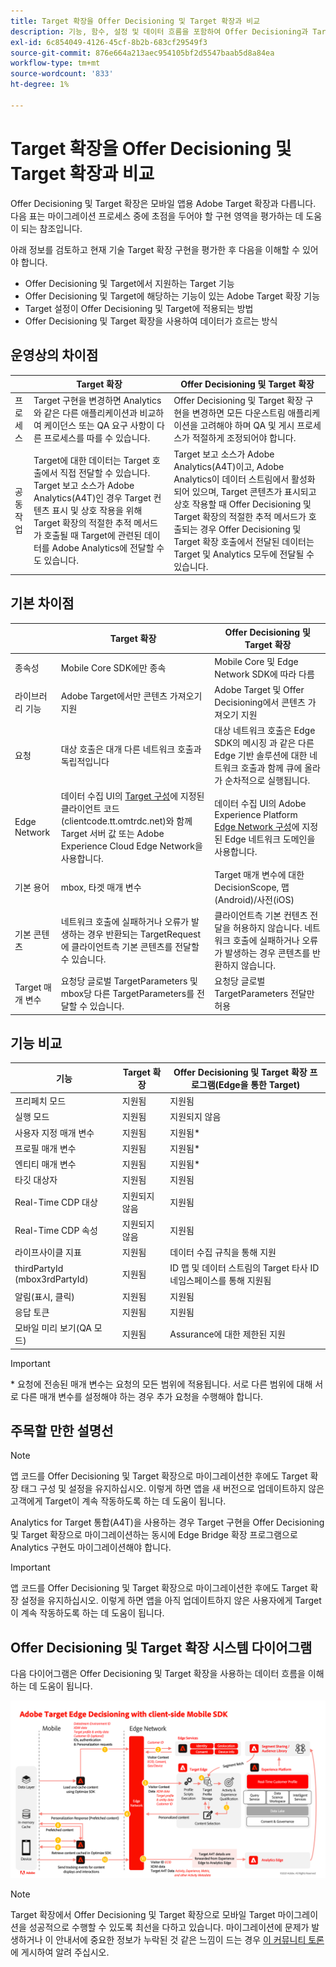 ```yaml
---
title: Target 확장을 Offer Decisioning 및 Target 확장과 비교
description: 기능, 함수, 설정 및 데이터 흐름을 포함하여 Offer Decisioning과 Target 확장의 Target 확장에 대한 차이점에 대해 알아봅니다.
exl-id: 6c854049-4126-45cf-8b2b-683cf29549f3
source-git-commit: 876e664a213aec954105bf2d5547baab5d8a84ea
workflow-type: tm+mt
source-wordcount: '833'
ht-degree: 1%

---
```


# Target 확장을 Offer Decisioning 및 Target 확장과 비교

Offer Decisioning 및 Target 확장은 모바일 앱용 Adobe Target 확장과 다릅니다. 다음 표는 마이그레이션 프로세스 중에 초점을 두어야 할 구현 영역을 평가하는 데 도움이 되는 참조입니다.

아래 정보를 검토하고 현재 기술 Target 확장 구현을 평가한 후 다음을 이해할 수 있어야 합니다.

- Offer Decisioning 및 Target에서 지원하는 Target 기능
- Offer Decisioning 및 Target에 해당하는 기능이 있는 Adobe Target 확장 기능
- Target 설정이 Offer Decisioning 및 Target에 적용되는 방법
- Offer Decisioning 및 Target 확장을 사용하여 데이터가 흐르는 방식

## 운영상의 차이점

| | Target 확장 | Offer Decisioning 및 Target 확장 |
|---|---|---|
| 프로세스 | Target 구현을 변경하면 Analytics와 같은 다른 애플리케이션과 비교하여 케이던스 또는 QA 요구 사항이 다른 프로세스를 따를 수 있습니다. | Offer Decisioning 및 Target 확장 구현을 변경하면 모든 다운스트림 애플리케이션을 고려해야 하며 QA 및 게시 프로세스가 적절하게 조정되어야 합니다. |
| 공동 작업 | Target에 대한 데이터는 Target 호출에서 직접 전달할 수 있습니다. Target 보고 소스가 Adobe Analytics(A4T)인 경우 Target 컨텐츠 표시 및 상호 작용을 위해 Target 확장의 적절한 추적 메서드가 호출될 때 Target에 관련된 데이터를 Adobe Analytics에 전달할 수도 있습니다. | Target 보고 소스가 Adobe Analytics(A4T)이고, Adobe Analytics이 데이터 스트림에서 활성화되어 있으며, Target 콘텐츠가 표시되고 상호 작용할 때 Offer Decisioning 및 Target 확장의 적절한 추적 메서드가 호출되는 경우 Offer Decisioning 및 Target 확장 호출에서 전달된 데이터는 Target 및 Analytics 모두에 전달될 수 있습니다. |

## 기본 차이점

| | Target 확장 | Offer Decisioning 및 Target 확장 |
|---|---|---|
| 종속성 | Mobile Core SDK에만 종속 | Mobile Core 및 Edge Network SDK에 따라 다름 |
| 라이브러리 기능 | Adobe Target에서만 콘텐츠 가져오기 지원 | Adobe Target 및 Offer Decisioning에서 콘텐츠 가져오기 지원 |
| 요청 | 대상 호출은 대개 다른 네트워크 호출과 독립적입니다 | 대상 네트워크 호출은 Edge SDK의 메시징 과 같은 다른 Edge 기반 솔루션에 대한 네트워크 호출과 함께 큐에 올라가 순차적으로 실행됩니다. |
| Edge Network | 데이터 수집 UI의 [Target 구성](https://developer.adobe.com/client-sdks/solution/adobe-target/#configure-the-target-extension-in-the-data-collection-ui)에 지정된 클라이언트 코드(clientcode.tt.omtrdc.net)와 함께 Target 서버 값 또는 Adobe Experience Cloud Edge Network을 사용합니다. | 데이터 수집 UI의 Adobe Experience Platform [Edge Network 구성](https://developer.adobe.com/client-sdks/edge/edge-network/#configure-the-edge-network-extension-in-data-collection-ui)에 지정된 Edge 네트워크 도메인을 사용합니다. |
| 기본 용어 | mbox, 타겟 매개 변수 | Target 매개 변수에 대한 DecisionScope, 맵(Android)/사전(iOS) |
| 기본 콘텐츠 | 네트워크 호출에 실패하거나 오류가 발생하는 경우 반환되는 TargetRequest에 클라이언트측 기본 콘텐츠를 전달할 수 있습니다. | 클라이언트측 기본 컨텐츠 전달을 허용하지 않습니다. 네트워크 호출에 실패하거나 오류가 발생하는 경우 콘텐츠를 반환하지 않습니다. |
| Target 매개 변수 | 요청당 글로벌 TargetParameters 및 mbox당 다른 TargetParameters를 전달할 수 있습니다. | 요청당 글로벌 TargetParameters 전달만 허용 |



## 기능 비교

| 기능 | Target 확장 | Offer Decisioning 및 Target 확장 프로그램(Edge을 통한 Target) |
|---|---|---|
| 프리페치 모드 | 지원됨 | 지원됨 |
| 실행 모드 | 지원됨 | 지원되지 않음 |
| 사용자 지정 매개 변수 | 지원됨 | 지원됨* |
| 프로필 매개 변수 | 지원됨 | 지원됨* |
| 엔티티 매개 변수 | 지원됨 | 지원됨* |
| 타깃 대상자 | 지원됨 | 지원됨 |
| Real-Time CDP 대상 | 지원되지 않음 | 지원됨 |
| Real-Time CDP 속성 | 지원되지 않음 | 지원됨 |
| 라이프사이클 지표 | 지원됨 | 데이터 수집 규칙을 통해 지원 |
| thirdPartyId (mbox3rdPartyId) | 지원됨 | ID 맵 및 데이터 스트림의 Target 타사 ID 네임스페이스를 통해 지원됨 |
| 알림(표시, 클릭) | 지원됨 | 지원됨 |
| 응답 토큰 | 지원됨 | 지원됨 |
| 모바일 미리 보기(QA 모드) | 지원됨 | Assurance에 대한 제한된 지원 |

>[!IMPORTANT]
>
> \* 요청에 전송된 매개 변수는 요청의 모든 범위에 적용됩니다. 서로 다른 범위에 대해 서로 다른 매개 변수를 설정해야 하는 경우 추가 요청을 수행해야 합니다.



## 주목할 만한 설명선

>[!NOTE]
>
>앱 코드를 Offer Decisioning 및 Target 확장으로 마이그레이션한 후에도 Target 확장 태그 구성 및 설정을 유지하십시오. 이렇게 하면 앱을 새 버전으로 업데이트하지 않은 고객에게 Target이 계속 작동하도록 하는 데 도움이 됩니다.
>
>Analytics for Target 통합(A4T)을 사용하는 경우 Target 구현을 Offer Decisioning 및 Target 확장으로 마이그레이션하는 동시에 Edge Bridge 확장 프로그램으로 Analytics 구현도 마이그레이션해야 합니다.





>[!IMPORTANT]
>
> 앱 코드를 Offer Decisioning 및 Target 확장으로 마이그레이션한 후에도 Target 확장 설정을 유지하십시오. 이렇게 하면 앱을 아직 업데이트하지 않은 사용자에게 Target이 계속 작동하도록 하는 데 도움이 됩니다.

## Offer Decisioning 및 Target 확장 시스템 다이어그램

다음 다이어그램은 Offer Decisioning 및 Target 확장을 사용하는 데이터 흐름을 이해하는 데 도움이 됩니다.

![클라이언트측 모바일 SDK을 통한 Adobe Target Edge Decisioning](assets/diagram.png)


>[!NOTE]
>
>Target 확장에서 Offer Decisioning 및 Target 확장으로 모바일 Target 마이그레이션을 성공적으로 수행할 수 있도록 최선을 다하고 있습니다. 마이그레이션에 문제가 발생하거나 이 안내서에 중요한 정보가 누락된 것 같은 느낌이 드는 경우 [이 커뮤니티 토론](https://experienceleaguecommunities.adobe.com/t5/adobe-experience-platform-data/tutorial-discussion-migrate-adobe-target-to-mobile-sdk-on-edge/m-p/747484#M625)에 게시하여 알려 주십시오.
